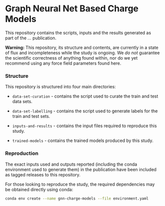 Graph Neural Net Based Charge Models
====================================

This repository contains the scripts, inputs and the results generated as part of the *...* publication.

**Warning:** This repository, its structure and contents, are currently in a state of flux and incompleteness while the 
study is ongoing. We *do not* guarantee the scientific correctness of anything found within, nor do we yet recommend 
using any force field parameters found here.

### Structure

This repository is structured into four main directories:

* `data-set-curation` - contains the script used to curate the train and test data sets.

* `data-set-labelling` - contains the script used to generate labels for the train and test sets.

* `inputs-and-results` - contains the input files required to reproduce this study.

* `trained-models` - contains the trained models produced by this study. 

### Reproduction

The exact inputs used and outputs reported (including the conda environment used to generate them) in the publication 
have been included as tagged releases to this repository. 

For those looking to reproduce the study, the required dependencies may be obtained directly using conda:

```bash
conda env create --name gnn-charge-models --file environment.yaml
```
